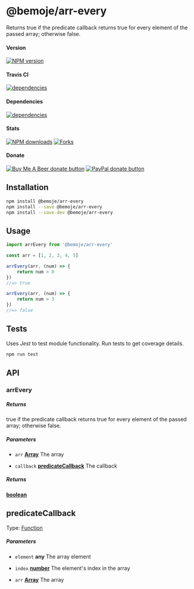 # @bemoje/arr-every

Returns true if the predicate callback returns true for every element of the passed array; otherwise false.

#### Version

<span><a href="https://npmjs.org/@bemoje/arr-every" title="View this project on NPM"><img src="https://img.shields.io/npm/v/@bemoje/arr-every" alt="NPM version" /></a></span>

#### Travis CI

<span><a href="https://npmjs.org/@bemoje/arr-every" title="View this project on NPM"><img src="https://travis-ci.org/bemoje/bemoje-arr-every.svg?branch=master" alt="dependencies" /></a></span>

#### Dependencies

<span><a href="https://npmjs.org/@bemoje/arr-every" title="View this project on NPM"><img src="https://david-dm.org/bemoje/bemoje-arr-every.svg" alt="dependencies" /></a></span>

#### Stats

<span><a href="https://npmjs.org/@bemoje/arr-every" title="View this project on NPM"><img src="https://img.shields.io/npm/dt/@bemoje/arr-every" alt="NPM downloads" /></a></span>
<span><a href="https://github.com/bemoje/bemoje-arr-every/fork" title="Fork this project"><img src="https://img.shields.io/github/forks/bemoje/bemoje-arr-every" alt="Forks" /></a></span>

#### Donate

<span><a href="https://www.buymeacoffee.com/bemoje" title="Donate to this project using Buy Me A Beer"><img src="https://img.shields.io/badge/buy%20me%20a%20coffee-donate-yellow.svg?label=Buy me a beer!" alt="Buy Me A Beer donate button" /></a></span>
<span><a href="https://paypal.me/forstaaloen" title="Donate to this project using Paypal"><img src="https://img.shields.io/badge/paypal-donate-yellow.svg?label=PayPal" alt="PayPal donate button" /></a></span>

## Installation

```sh
npm install @bemoje/arr-every
npm install --save @bemoje/arr-every
npm install --save-dev @bemoje/arr-every
```

## Usage

```javascript
import arrEvery from '@bemoje/arr-every'

const arr = [1, 2, 3, 4, 5]

arrEvery(arr, (num) => {
	return num > 0
})
//=> true

arrEvery(arr, (num) => {
	return num > 3
})
//=> false

```


## Tests
Uses *Jest* to test module functionality. Run tests to get coverage details.

```bash
npm run test
```

## API
### arrEvery

##### Returns
true if the predicate callback returns true for every element of the passed array; otherwise false.

##### Parameters

-   `arr` **[Array][5]** The array

-   `callback` **[predicateCallback][6]** The callback

##### Returns
**[boolean][7]** 

## predicateCallback

Type: [Function][8]

##### Parameters

-   `element` **any** The array element

-   `index` **[number][9]** The element's index in the array

-   `arr` **[Array][5]** The array

[1]: #arrevery

[2]: #parameters

[3]: #predicatecallback

[4]: #parameters-1

[5]: https://developer.mozilla.org/docs/Web/JavaScript/Reference/Global_Objects/Array

[6]: #predicatecallback

[7]: https://developer.mozilla.org/docs/Web/JavaScript/Reference/Global_Objects/Boolean

[8]: https://developer.mozilla.org/docs/Web/JavaScript/Reference/Statements/function

[9]: https://developer.mozilla.org/docs/Web/JavaScript/Reference/Global_Objects/Number
